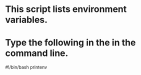 # This script lists environment variables. 



# Type the following in the in the command line.
#!/bin/bash
printenv
